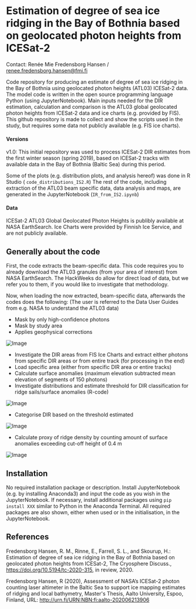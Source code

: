# Estimation of degree of sea ice ridging in the Bay of Bothnia based on geolocated photon heights from ICESat-2
Contact: Renée Mie Fredensborg Hansen / renee.fredensborg.hansen@fmi.fi 

Code repository for producing an estimate of degree of sea ice ridging in the Bay of Bothnia using geolocated photon heights (ATL03) ICESat-2 data. The model code is written in the open source programming language Python (using JupyterNotebook). Main inputs needed for the DIR estimation, calculation and comparison is the ATL03 global geolocated photon heights from ICESat-2 data and ice charts (e.g. provided by FIS). This github repository is made to collect and show the scripts used in the study, but requires some data not publicly available (e.g. FIS ice charts). 

#### Versions 
v1.0: This initial repository was used to process ICESat-2 DIR estimates from the first winter season (spring 2019), based on ICESat-2 tracks with available data in the Bay of Bothnia (Baltic Sea) during this period. 

Some of the plots (e.g. distribution plots, and analysis hereof) was done in R Studio ( ```code_distributions_IS2.R```)
The rest of the code, including extraction of the ATL03 beam specific data, data analysis and maps, are generated in the JupyterNotebook (```IR_from_IS2.ipynb```)

#### Data 
ICESat-2 ATL03 Global Geolocated Photon Heights is publibly available at NASA EarthSearch. 
Ice Charts were provided by Finnish Ice Service, and are not publicly available. 

## Generally about the code 
First, the code extracts the beam-specific data. This code requires you to already download the ATL03 granules (from your area of interest) from NASA EarthSearch. The HackWeeks do allow for direct load of data, but we refer you to them, if you would like to investigate that methodology. 

Now, when loading the now extracted, beam-specific data, afterwards the codes does the following: (The user is referred to the Data User Guides from e.g. NASA to understand the ATL03 data)
* Mask by only high-confidence photons
* Mask by study area 
* Applies geophysical corrections

![Image](https://github.com/reneefredensborg/DIR-from-IS2-/blob/main/Figures/MSS_geophys_corr.png)
* Investigate the DIR areas from FIS Ice Charts and extract either photons from specific DIR areas or from entire track (for processing in the end)
* Load specific area (either from specific DIR area or entire tracks)
* Calculate surface anomalies (maximum elevation subtracted mean elevation of segments of 150 photons)
* Investigate distributions and estimate threshold for DIR classification for ridge sails/surface anomalies (R-code)

![Image](https://github.com/reneefredensborg/DIR-from-IS2-/blob/main/Figures/distr_IS2.png)

* Categorise DIR based on the threshold estimated 

![Image](https://github.com/reneefredensborg/DIR-from-IS2-/blob/main/Figures/distr_total.jpg)

* Calculate proxy of ridge density by counting amount of surface anomalies exceeding cut-off height of 0.4 m

![Image](https://github.com/reneefredensborg/DIR-from-IS2-/blob/main/Figures/distr_counts.jpg)

## Installation 
No required installation package or description. Install JupyterNotebook (e.g. by installing Anaconda3) and input the code as you wish in the JupyterNotebook. If necessary, install additional packages using ```pip install XXX``` similar to Python in the Anaconda Terminal. All required packages are also shown, either when used or in the initialisation, in the JupyterNotebook. 

## References 
Fredensborg Hansen, R. M., Rinne, E., Farrell, S. L., and Skourup, H.: Estimation of degree of sea ice ridging in the Bay of Bothnia based on geolocated photon heights from ICESat-2, The Cryosphere Discuss., https://doi.org/10.5194/tc-2020-315, in review, 2020.

Fredensborg Hansen, R (2020), Assessment of NASA’s ICESat-2 photon counting laser altimeter in the Baltic Sea to support ice mapping estimates of ridging and local bathymetry, Master's Thesis, Aalto University, Espoo, Finland, URL: http://urn.fi/URN:NBN:fi:aalto-202006213906
